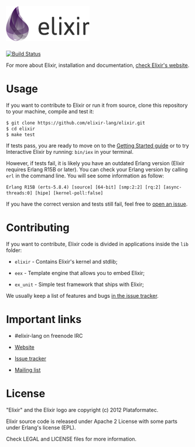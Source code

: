 ![Elixir](https://github.com/elixir-lang/elixir-lang.github.com/raw/master/images/logo/logo.png)
=========
[![Build Status](https://secure.travis-ci.org/elixir-lang/elixir.png?branch=master "Build Status")](http://travis-ci.org/elixir-lang/elixir)

For more about Elixir, installation and documentation, [check Elixir's website](http://elixir-lang.org/).

# Usage

If you want to contribute to Elixir or run it from source, clone this repository to your machine, compile and test it:

    $ git clone https://github.com/elixir-lang/elixir.git
    $ cd elixir
    $ make test

If tests pass, you are ready to move on to the [Getting Started guide][1] or to try Interactive Elixir by running: `bin/iex` in your terminal.

However, if tests fail, it is likely you have an outdated Erlang version (Elixir requires Erlang R15B or later). You can check your Erlang version by calling `erl` in the command line. You will see some information as follow:

    Erlang R15B (erts-5.8.4) [source] [64-bit] [smp:2:2] [rq:2] [async-threads:0] [hipe] [kernel-poll:false]

If you have the correct version and tests still fail, feel free to [open an issue][2].

# Contributing

If you want to contribute, Elixir code is divided in applications inside the `lib` folder:

* `elixir` - Contains Elixir's kernel and stdlib;

* `eex` - Template engine that allows you to embed Elixir;

* `ex_unit` - Simple test framework that ships with Elixir;

We usually keep a list of features and bugs [in the issue tracker][2].

# Important links

* #elixir-lang on freenode IRC
* [Website][1]
* [Issue tracker][2]
* [Mailing list][3]

  [1]: http://elixir-lang.org
  [2]: https://github.com/elixir-lang/elixir/issues
  [3]: http://groups.google.com/group/elixir-lang-core

# License

"Elixir" and the Elixir logo are copyright (c) 2012 Plataformatec.

Elixir source code is released under Apache 2 License with some parts under Erlang's license (EPL).

Check LEGAL and LICENSE files for more information.